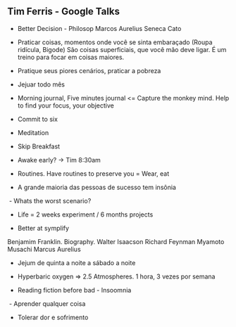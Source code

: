## Tim Ferris - Google Talks

- Better Decision - Philosop
Marcos Aurelius
Seneca
Cato

- Praticar coisas, momentos onde você se sinta embaraçado (Roupa ridícula, Bigode)
São coisas superficiais, que você mão deve ligar. É um treino para focar em coisas maiores.

- Pratique seus piores cenários, praticar a pobreza

- Jejuar todo mês

- Morning journal, Five minutes journal <= Capture the monkey mind. Help to find your focus, your objective

- Commit to six

- Meditation 
- Skip Breakfast
- Awake early? -> Tim 8:30am

- Routines. Have routines to preserve you = Wear, eat

- A grande maioria das pessoas de sucesso tem insônia

 - Whats the worst scenario?

- Life = 2 weeks experiment / 6 months projects

- Better at symplify

Benjamim Franklin. Biography. Walter Isaacson
Richard Feynman
Myamoto Musachi
Marcus Aurelius

- Jejum de quinta a noite a sábado a noite
- Hyperbaric oxygen => 2.5 Atmospheres. 1 hora, 3 vezes por semana

- Reading fiction before bad - Insoomnia

 - Aprender qualquer coisa
- Tolerar dor e sofrimento


